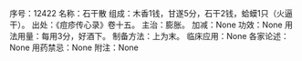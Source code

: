 序号：12422
名称：石干散
组成：木香1钱，甘遂5分，石干2钱，蛤蟆1只（火逼干）。
出处：《痘疹传心录》卷十五。
主治：膨胀。
加减：None
功效：None
用法用量：每用3分，好酒下。
制备方法：上为末。
临床应用：None
各家论述：None
用药禁忌：None
附注：None
